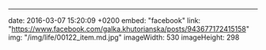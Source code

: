 ---
date: 2016-03-07 15:20:09 +0200
embed: "facebook"
link: "https://www.facebook.com/galka.khutorianska/posts/943677172415158"
img: "/img/life/00122_item.md.jpg"
imageWidth: 530
imageHeight: 298
